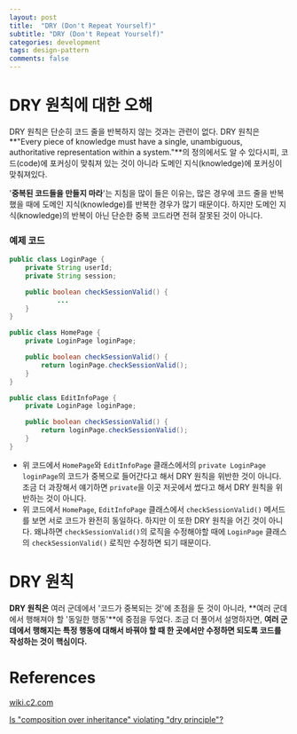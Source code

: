 ```yaml
---
layout: post
title:  "DRY (Don't Repeat Yourself)"
subtitle: "DRY (Don't Repeat Yourself)"
categories: development
tags: design-pattern
comments: false
---
```


# DRY 원칙에 대한 오해

DRY 원칙은 단순히 코드 줄을 반복하지 않는 것과는 관련이 없다. DRY 원칙은 **"Every piece of knowledge must have a single, unambiguous, authoritative representation within a system."**의 정의에서도 알 수 있다시피, 코드(code)에 포커싱이 맞춰져 있는 것이 아니라 도메인 지식(knowledge)에 포커싱이 맞춰져있다. 

'**중복된 코드들을 만들지 마라**'는 지침을 많이 들은 이유는, 많은 경우에 코드 줄을 반복했을 때에 도메인 지식(knowledge)를 반복한 경우가 많기 때문이다. 하지만 도메인 지식(knowledge)의 반복이 아닌 단순한 중복 코드라면 전혀 잘못된 것이 아니다. 

### 예제 코드

```java
public class LoginPage {
    private String userId;
    private String session;

    public boolean checkSessionValid() {
            ...
    }
}

public class HomePage {
    private LoginPage loginPage;

    public boolean checkSessionValid() {
        return loginPage.checkSessionValid();
    }
}

public class EditInfoPage {
    private LoginPage loginPage;

    public boolean checkSessionValid() {
        return loginPage.checkSessionValid();
    }
}
```

- 위 코드에서 `HomePage`와 `EditInfoPage` 클래스에서의 `private LoginPage loginPage`의 코드가 중복으로 들어간다고 해서 DRY 원칙을 위반한 것이 아니다. 조금 더 과장해서 얘기하면 `private`을 이곳 저곳에서 썼다고 해서 DRY 원칙을 위반하는 것이 아니다.
- 위 코드에서 `HomePage`, `EditInfoPage` 클래스에서 `checkSessionValid()` 메서드를 보면 서로 코드가 완전히 동일하다. 하지만 이 또한 DRY 원칙을 어긴 것이 아니다. 왜냐하면 `checkSessionValid()`의 로직을 수정해야할 때에 `LoginPage` 클래스의 `checkSessionValid()` 로직만 수정하면 되기 때문이다.

# DRY 원칙

**DRY 원칙은** 여러 군데에서 '코드가 중복되는 것'에 초점을 둔 것이 아니라, **여러 군데에서 행해져야 할 '동일한 행동'**에 중점을 두었다. 조금 더 풀어서 설명하자면, **여러 군데에서 행해지는 특정 행동에 대해서 바꿔야 할 때 한 곳에서만 수정하면 되도록 코드를 작성하는 것이 핵심이다.** 

# References

[wiki.c2.com](http://wiki.c2.com/?DontRepeatYourself)

[Is "composition over inheritance" violating "dry principle"?](https://softwareengineering.stackexchange.com/questions/365772/is-composition-over-inheritance-violating-dry-principle)